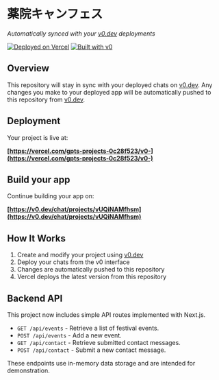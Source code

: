 # 薬院キャンフェス

*Automatically synced with your [v0.dev](https://v0.dev) deployments*

[![Deployed on Vercel](https://img.shields.io/badge/Deployed%20on-Vercel-black?style=for-the-badge&logo=vercel)](https://vercel.com/gpts-projects-0c28f523/v0-)
[![Built with v0](https://img.shields.io/badge/Built%20with-v0.dev-black?style=for-the-badge)](https://v0.dev/chat/projects/vUQiNAMfhsm)

## Overview

This repository will stay in sync with your deployed chats on [v0.dev](https://v0.dev).
Any changes you make to your deployed app will be automatically pushed to this repository from [v0.dev](https://v0.dev).

## Deployment

Your project is live at:

**[https://vercel.com/gpts-projects-0c28f523/v0-](https://vercel.com/gpts-projects-0c28f523/v0-)**

## Build your app

Continue building your app on:

**[https://v0.dev/chat/projects/vUQiNAMfhsm](https://v0.dev/chat/projects/vUQiNAMfhsm)**

## How It Works

1. Create and modify your project using [v0.dev](https://v0.dev)
2. Deploy your chats from the v0 interface
3. Changes are automatically pushed to this repository
4. Vercel deploys the latest version from this repository

## Backend API

This project now includes simple API routes implemented with Next.js.

- `GET /api/events` - Retrieve a list of festival events.
- `POST /api/events` - Add a new event.
- `GET /api/contact` - Retrieve submitted contact messages.
- `POST /api/contact` - Submit a new contact message.

These endpoints use in-memory data storage and are intended for demonstration.